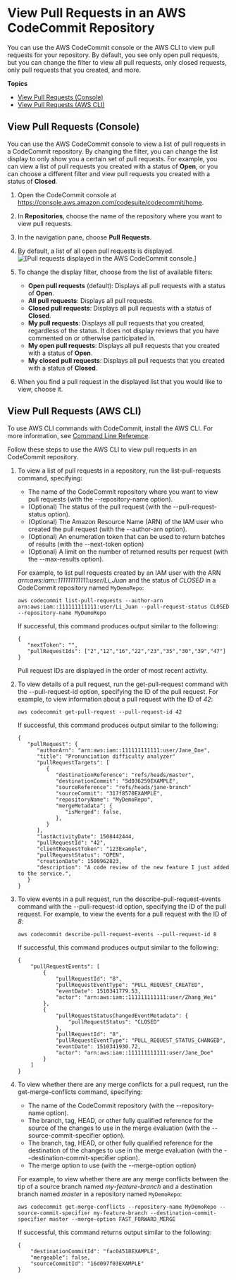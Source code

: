# View Pull Requests in an AWS CodeCommit Repository<a name="how-to-view-pull-request"></a>

You can use the AWS CodeCommit console or the AWS CLI to view pull requests for your repository\. By default, you see only open pull requests, but you can change the filter to view all pull requests, only closed requests, only pull requests that you created, and more\. 

**Topics**
+ [View Pull Requests \(Console\)](#how-to-view-pull-request-console)
+ [View Pull Requests \(AWS CLI\)](#how-to-view-pull-request-cli)

## View Pull Requests \(Console\)<a name="how-to-view-pull-request-console"></a>

You can use the AWS CodeCommit console to view a list of pull requests in a CodeCommit repository\. By changing the filter, you can change the list display to only show you a certain set of pull requests\. For example, you can view a list of pull requests you created with a status of **Open**, or you can choose a different filter and view pull requests you created with a status of **Closed**\.

1. Open the CodeCommit console at [https://console\.aws\.amazon\.com/codesuite/codecommit/home](https://console.aws.amazon.com/codesuite/codecommit/home)\.

1. In **Repositories**, choose the name of the repository where you want to view pull requests\. 

1. In the navigation pane, choose **Pull Requests**\.

1. By default, a list of all open pull requests is displayed\.   
![\[Pull requests displayed in the AWS CodeCommit console.\]](http://docs.aws.amazon.com/codecommit/latest/userguide/images/codecommit-pull-request-view.png)

1. To change the display filter, choose from the list of available filters:
   + **Open pull requests** \(default\): Displays all pull requests with a status of **Open**\.
   + **All pull requests**: Displays all pull requests\.
   + **Closed pull requests**: Displays all pull requests with a status of **Closed**\.
   + **My pull requests**: Displays all pull requests that you created, regardless of the status\. It does not display reviews that you have commented on or otherwise participated in\.
   + **My open pull requests**: Displays all pull requests that you created with a status of **Open**\.
   + **My closed pull requests**: Displays all pull requests that you created with a status of **Closed**\.

1. When you find a pull request in the displayed list that you would like to view, choose it\.

## View Pull Requests \(AWS CLI\)<a name="how-to-view-pull-request-cli"></a>

To use AWS CLI commands with CodeCommit, install the AWS CLI\. For more information, see [Command Line Reference](cmd-ref.md)\. 

Follow these steps to use the AWS CLI to view pull requests in an CodeCommit repository\.

1. To view a list of pull requests in a repository, run the list\-pull\-requests command, specifying:
   + The name of the CodeCommit repository where you want to view pull requests \(with the \-\-repository\-name option\)\.
   + \(Optional\) The status of the pull request \(with the \-\-pull\-request\-status option\)\.
   + \(Optional\) The Amazon Resource Name \(ARN\) of the IAM user who created the pull request \(with the \-\-author\-arn option\)\.
   + \(Optional\) An enumeration token that can be used to return batches of results \(with the \-\-next\-token option\) 
   + \(Optional\) A limit on the number of returned results per request \(with the \-\-max\-results option\)\.

   For example, to list pull requests created by an IAM user with the ARN *arn:aws:iam::111111111111:user/Li\_Juan* and the status of *CLOSED* in a CodeCommit repository named `MyDemoRepo`:

   ```
   aws codecommit list-pull-requests --author-arn arn:aws:iam::111111111111:user/Li_Juan --pull-request-status CLOSED --repository-name MyDemoRepo 
   ```

   If successful, this command produces output similar to the following:

   ```
   {
      "nextToken": "",
      "pullRequestIds": ["2","12","16","22","23","35","30","39","47"]
   }
   ```

   Pull request IDs are displayed in the order of most recent activity\.

1. To view details of a pull request, run the get\-pull\-request command with the \-\-pull\-request\-id option, specifying the ID of the pull request\. For example, to view information about a pull request with the ID of *42*:

   ```
   aws codecommit get-pull-request --pull-request-id 42
   ```

   If successful, this command produces output similar to the following:

   ```
   {
      "pullRequest": { 
         "authorArn": "arn:aws:iam::111111111111:user/Jane_Doe",
         "title": "Pronunciation difficulty analyzer"
         "pullRequestTargets": [ 
            { 
               "destinationReference": "refs/heads/master",
               "destinationCommit": "5d036259EXAMPLE",
               "sourceReference": "refs/heads/jane-branch"
               "sourceCommit": "317f8570EXAMPLE",
               "repositoryName": "MyDemoRepo",
               "mergeMetadata": { 
                  "isMerged": false,
               }, 
            }
         ],
         "lastActivityDate": 1508442444,
         "pullRequestId": "42", 
         "clientRequestToken": "123Example",
         "pullRequestStatus": "OPEN",
         "creationDate": 1508962823,
         "description": "A code review of the new feature I just added to the service.",
      }
   }
   ```

1. To view events in a pull request, run the describe\-pull\-request\-events command with the \-\-pull\-request\-id option, specifying the ID of the pull request\. For example, to view the events for a pull request with the ID of *8*:

   ```
   aws codecommit describe-pull-request-events --pull-request-id 8
   ```

   If successful, this command produces output similar to the following:

   ```
   {
       "pullRequestEvents": [
           {
               "pullRequestId": "8",
               "pullRequestEventType": "PULL_REQUEST_CREATED",
               "eventDate": 1510341779.53,
               "actor": "arn:aws:iam::111111111111:user/Zhang_Wei"
           },
           {
               "pullRequestStatusChangedEventMetadata": {
                   "pullRequestStatus": "CLOSED"
               },
               "pullRequestId": "8",
               "pullRequestEventType": "PULL_REQUEST_STATUS_CHANGED",
               "eventDate": 1510341930.72,
               "actor": "arn:aws:iam::111111111111:user/Jane_Doe"
           }
       ]
   }
   ```

1. To view whether there are any merge conflicts for a pull request, run the get\-merge\-conflicts command, specifying:
   + The name of the CodeCommit repository \(with the \-\-repository\-name option\)\.
   + The branch, tag, HEAD, or other fully qualified reference for the source of the changes to use in the merge evaluation \(with the \-\-source\-commit\-specifier option\)\.
   + The branch, tag, HEAD, or other fully qualified reference for the destination of the changes to use in the merge evaluation \(with the \-\-destination\-commit\-specifier option\)\.
   + The merge option to use \(with the \-\-merge\-option option\) 

   For example, to view whether there are any merge conflicts between the tip of a source branch named *my\-feature\-branch* and a destination branch named *master* in a repository named `MyDemoRepo`:

   ```
   aws codecommit get-merge-conflicts --repository-name MyDemoRepo --source-commit-specifier my-feature-branch --destination-commit-specifier master --merge-option FAST_FORWARD_MERGE
   ```

   If successful, this command returns output similar to the following:

   ```
   {
       "destinationCommitId": "fac04518EXAMPLE",
       "mergeable": false,
       "sourceCommitId": "16d097f03EXAMPLE"
   }
   ```